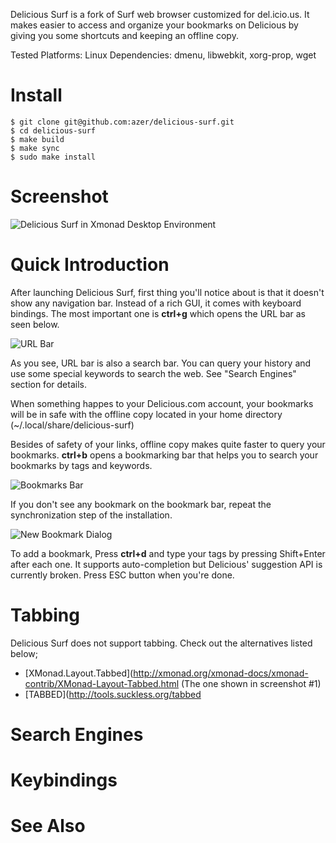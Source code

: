 Delicious Surf is a fork of Surf web browser customized for del.icio.us. It
makes easier to access and organize your bookmarks on Delicious by giving you
some shortcuts and keeping an offline copy.

Tested Platforms: Linux
Dependencies: dmenu, libwebkit, xorg-prop, wget

Install
=======
```
$ git clone git@github.com:azer/delicious-surf.git
$ cd delicious-surf
$ make build
$ make sync
$ sudo make install
```

Screenshot
==========
![Delicious Surf in Xmonad Desktop Environment](http://farm7.static.flickr.com/6060/6218262253_ecb3bf4e8c_z.jpg)

Quick Introduction
==================
After launching Delicious Surf, first thing you'll notice about is that it
doesn't show any navigation bar. Instead of a rich GUI, it comes with keyboard
bindings. The most important one is **ctrl+g** which opens the URL bar as seen below. 

![URL Bar](http://i51.tinypic.com/10xvyf9.png)

As you see, URL bar is also a search bar. You can query your history and use
some special keywords to search the web. See "Search Engines" section for
details.

When something happes to your Delicious.com account, your bookmarks will be in
safe with the offline copy located in your home directory (~/.local/share/delicious-surf)

Besides of safety of your links, offline copy makes quite faster to query your
bookmarks. **ctrl+b** opens a bookmarking bar that helps you to search your
bookmarks by tags and keywords. 

![Bookmarks Bar](http://i54.tinypic.com/wi57oi.png)

If you don't see any bookmark on the bookmark bar, repeat the synchronization
step of the installation.

![New Bookmark Dialog](http://i56.tinypic.com/29cmb20.png)

To add a bookmark, Press **ctrl+d** and type your tags by pressing Shift+Enter
after each one. It supports auto-completion but Delicious' suggestion API is
currently broken. Press ESC button when you're done. 

Tabbing
=======
Delicious Surf does not support tabbing. Check out the alternatives listed below;
- [XMonad.Layout.Tabbed](http://xmonad.org/xmonad-docs/xmonad-contrib/XMonad-Layout-Tabbed.html (The one shown in screenshot #1)
- [TABBED](http://tools.suckless.org/tabbed

Search Engines
==============

Keybindings
===========


See Also
=======
